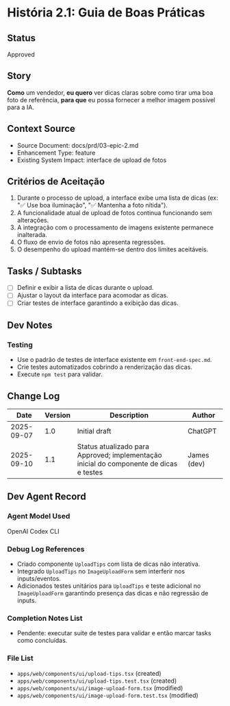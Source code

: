 # História 2.1: Guia de Boas Práticas

## Status
Approved

## Story
**Como** um vendedor,
**eu quero** ver dicas claras sobre como tirar uma boa foto de referência,
**para que** eu possa fornecer a melhor imagem possível para a IA.

## Context Source
- Source Document: docs/prd/03-epic-2.md
- Enhancement Type: feature
- Existing System Impact: interface de upload de fotos

## Critérios de Aceitação
1. Durante o processo de upload, a interface exibe uma lista de dicas (ex: "✅ Use boa iluminação", "✅ Mantenha a foto nítida").
2. A funcionalidade atual de upload de fotos continua funcionando sem alterações.
3. A integração com o processamento de imagens existente permanece inalterada.
4. O fluxo de envio de fotos não apresenta regressões.
5. O desempenho do upload mantém-se dentro dos limites aceitáveis.

## Tasks / Subtasks
- [ ] Definir e exibir a lista de dicas durante o upload.
- [ ] Ajustar o layout da interface para acomodar as dicas.
- [ ] Criar testes de interface garantindo a exibição das dicas.

## Dev Notes
### Testing
- Use o padrão de testes de interface existente em `front-end-spec.md`.
- Crie testes automatizados cobrindo a renderização das dicas.
- Execute `npm test` para validar.

## Change Log
| Date | Version | Description | Author |
| --- | --- | --- | --- |
| 2025-09-07 | 1.0 | Initial draft | ChatGPT |
| 2025-09-10 | 1.1 | Status atualizado para Approved; implementação inicial do componente de dicas e testes | James (dev) |

## Dev Agent Record

### Agent Model Used
OpenAI Codex CLI

### Debug Log References
- Criado componente `UploadTips` com lista de dicas não interativa.
- Integrado `UploadTips` no `ImageUploadForm` sem interferir nos inputs/eventos.
- Adicionados testes unitários para `UploadTips` e teste adicional no `ImageUploadForm` garantindo presença das dicas e não regressão de inputs.

### Completion Notes List
- Pendente: executar suite de testes para validar e então marcar tasks como concluídas.

### File List
- `apps/web/components/ui/upload-tips.tsx` (created)
- `apps/web/components/ui/upload-tips.test.tsx` (created)
- `apps/web/components/ui/image-upload-form.tsx` (modified)
- `apps/web/components/ui/image-upload-form.test.tsx` (modified)
